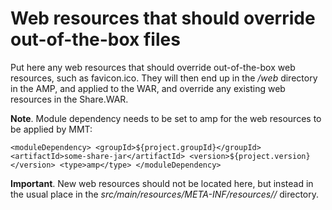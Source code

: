 # Web resources that should override out-of-the-box files

Put here any web resources that should override out-of-the-box
web resources, such as favicon.ico. They will then end up in the 
*/web* directory in the AMP, and applied to the WAR, and override
any existing web resources in the Share.WAR.

**Note**. Module dependency needs to be set to amp for the web resources to be applied by MMT:

`
<moduleDependency>
    <groupId>${project.groupId}</groupId>
    <artifactId>some-share-jar</artifactId>
    <version>${project.version}</version>
    <type>amp</type>
</moduleDependency>
`
   
**Important**. New web resources should not be located here, but instead 
               in the usual place in the *src/main/resources/META-INF/resources/<module-id>/* directory.
  
 
